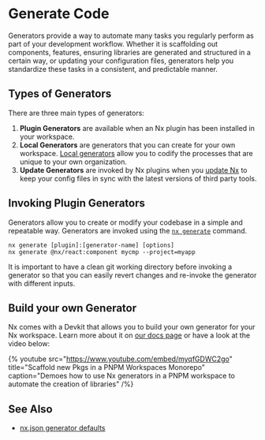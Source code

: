 # Generate Code

Generators provide a way to automate many tasks you regularly perform as part of your development workflow. Whether it is scaffolding out components, features, ensuring libraries are generated and structured in a certain way, or updating your configuration files, generators help you standardize these tasks in a consistent, and predictable manner.

## Types of Generators

There are three main types of generators:

1. **Plugin Generators** are available when an Nx plugin has been installed in your workspace.
2. **Local Generators** are generators that you can create for your own workspace. [Local generators](/extending-nx/recipes/local-generators) allow you to codify the processes that are unique to your own organization.
3. **Update Generators** are invoked by Nx plugins when you [update Nx](/recipes/adopting-nx) to keep your config files in sync with the latest versions of third party tools.

## Invoking Plugin Generators

Generators allow you to create or modify your codebase in a simple and repeatable way. Generators are invoked using the [`nx generate`](/nx-api/nx/documents/generate) command.

```shell
nx generate [plugin]:[generator-name] [options]
nx generate @nx/react:component mycmp --project=myapp
```

It is important to have a clean git working directory before invoking a generator so that you can easily revert changes and re-invoke the generator with different inputs.

## Build your own Generator

Nx comes with a Devkit that allows you to build your own generator for your Nx workspace. Learn more about it on [our docs page](/extending-nx/recipes/local-generators) or have a look at the video below:

{% youtube
src="https://www.youtube.com/embed/myqfGDWC2go"
title="Scaffold new Pkgs in a PNPM Workspaces Monorepo"
caption="Demoes how to use Nx generators in a PNPM workspace to automate the creation of libraries"
/%}

## See Also

- [nx.json generator defaults](/reference/nx-json#generators)
